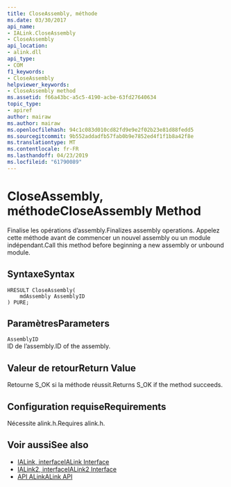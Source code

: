 ```yaml
---
title: CloseAssembly, méthode
ms.date: 03/30/2017
api_name:
- IALink.CloseAssembly
- CloseAssembly
api_location:
- alink.dll
api_type:
- COM
f1_keywords:
- CloseAssembly
helpviewer_keywords:
- CloseAssembly method
ms.assetid: f66a43bc-a5c5-4190-acbe-63fd27640634
topic_type:
- apiref
author: mairaw
ms.author: mairaw
ms.openlocfilehash: 94c1c083d010cd82fd9e9e2f02b23e81d88fedd5
ms.sourcegitcommit: 9b552addadfb57fab0b9e7852ed4f1f1b8a42f8e
ms.translationtype: MT
ms.contentlocale: fr-FR
ms.lasthandoff: 04/23/2019
ms.locfileid: "61790089"
---
```

# <a name="closeassembly-method"></a><span data-ttu-id="0c88b-102">CloseAssembly, méthode</span><span class="sxs-lookup"><span data-stu-id="0c88b-102">CloseAssembly Method</span></span>
<span data-ttu-id="0c88b-103">Finalise les opérations d’assembly.</span><span class="sxs-lookup"><span data-stu-id="0c88b-103">Finalizes assembly operations.</span></span> <span data-ttu-id="0c88b-104">Appelez cette méthode avant de commencer un nouvel assembly ou un module indépendant.</span><span class="sxs-lookup"><span data-stu-id="0c88b-104">Call this method before beginning a new assembly or unbound module.</span></span>  
  
## <a name="syntax"></a><span data-ttu-id="0c88b-105">Syntaxe</span><span class="sxs-lookup"><span data-stu-id="0c88b-105">Syntax</span></span>  
  
```  
HRESULT CloseAssembly(  
    mdAssembly AssemblyID  
) PURE;  
```  
  
## <a name="parameters"></a><span data-ttu-id="0c88b-106">Paramètres</span><span class="sxs-lookup"><span data-stu-id="0c88b-106">Parameters</span></span>  
 `AssemblyID`  
 <span data-ttu-id="0c88b-107">ID de l’assembly.</span><span class="sxs-lookup"><span data-stu-id="0c88b-107">ID of the assembly.</span></span>  
  
## <a name="return-value"></a><span data-ttu-id="0c88b-108">Valeur de retour</span><span class="sxs-lookup"><span data-stu-id="0c88b-108">Return Value</span></span>  
 <span data-ttu-id="0c88b-109">Retourne S_OK si la méthode réussit.</span><span class="sxs-lookup"><span data-stu-id="0c88b-109">Returns S_OK if the method succeeds.</span></span>  
  
## <a name="requirements"></a><span data-ttu-id="0c88b-110">Configuration requise</span><span class="sxs-lookup"><span data-stu-id="0c88b-110">Requirements</span></span>  
 <span data-ttu-id="0c88b-111">Nécessite alink.h.</span><span class="sxs-lookup"><span data-stu-id="0c88b-111">Requires alink.h.</span></span>  
  
## <a name="see-also"></a><span data-ttu-id="0c88b-112">Voir aussi</span><span class="sxs-lookup"><span data-stu-id="0c88b-112">See also</span></span>

- [<span data-ttu-id="0c88b-113">IALink, interface</span><span class="sxs-lookup"><span data-stu-id="0c88b-113">IALink Interface</span></span>](../../../../docs/framework/unmanaged-api/alink/ialink-interface.md)
- [<span data-ttu-id="0c88b-114">IALink2, interface</span><span class="sxs-lookup"><span data-stu-id="0c88b-114">IALink2 Interface</span></span>](../../../../docs/framework/unmanaged-api/alink/ialink2-interface.md)
- [<span data-ttu-id="0c88b-115">API ALink</span><span class="sxs-lookup"><span data-stu-id="0c88b-115">ALink API</span></span>](../../../../docs/framework/unmanaged-api/alink/index.md)
